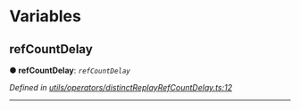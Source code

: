 

# Variables

<a id="refcountdelay"></a>

##  refCountDelay

**● refCountDelay**: *`refCountDelay`*

*Defined in [utils/operators/distinctReplayRefCountDelay.ts:12](https://github.com/paritytech/js-libs/blob/aea9973/packages/light.js/src/utils/operators/distinctReplayRefCountDelay.ts#L12)*

___

